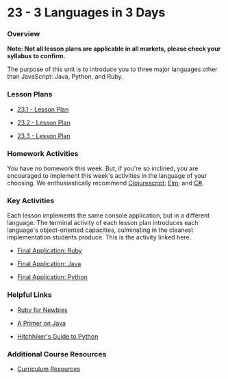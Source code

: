 # 23 - 3 Languages in 3 Days

### Overview

**Note: Not all lesson plans are applicable in all markets, please check your syllabus to confirm.**

The purpose of this unit is to introduce you to three major languages other than JavaScript: Java, Python, and Ruby.

### Lesson Plans

* [23.1 - Lesson Plan](01-Day/01-Day-LessonPlan.md)

* [23.2 - Lesson Plan](02-Day/02-Day-LessonPlan.md)

* [23.3 - Lesson Plan](03-Day/03-Day-LessonPlan.md)

### Homework Activities

You have no homework this week. But, if you're so inclined, you are encouraged to implement this week's activities in the language of your choosing. We enthusiastically recommend [Clojurescript](https://github.com/clojure/clojurescript); [Elm](http://elm-lang.org/); and [C#](https://msdn.microsoft.com/en-us/library/z1zx9t92.aspx).

### Key Activities

Each lesson implements the same console application, but in a different language. The terminal activity of each lesson plan introduces each language's object-oriented capacities, culminating in the cleanest implementation students produce. This is the activity linked here.

* [Final Application: Ruby](..//01-Activities/04-Classes-and-Objects-Ruby/Solved)

* [Final Application: Java](../01-Activities/08-Classes-and-Objects-Java/Solved)

* [Final Application: Python](../01-Activities/12-Classes-and-Objects-Python/Solved)

### Helpful Links

* [Ruby for Newbies](http://code.tutsplus.com/series/ruby-for-newbies--net-18166)

* [A Primer on Java](https://leanpub.com/aprimeronjava/read)

* [Hitchhiker's Guide to Python](http://docs.python-guide.org/en/latest/)

### Additional Course Resources

* [Curriculum Resources](https://github.com/coding-boot-camp/curriculum-resources)
